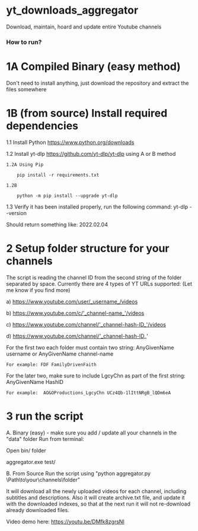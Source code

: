 # yt_downloads_aggregator
Download, maintain, hoard and update entire Youtube channels 

### How to run?

# 1A Compiled Binary (easy method)
Don't need to install anything, just download the repository and extract the files somewhere

# 1B (from source) Install required dependencies
1.1 Install Python https://www.python.org/downloads

1.2 Install yt-dlp https://github.com/yt-dlp/yt-dlp using A or B method

	1.2A Using Pip

		pip install -r requirements.txt 

	1.2B

		python -m pip install --upgrade yt-dlp


1.3 Verify it has been installed properly, run the following command: yt-dlp --version

Should return something like:  2022.02.04


# 2 Setup folder structure for your channels
The script is reading the channel ID from the second string of the folder separated by space.
Currently there are 4 types of YT URLs supported: (Let me know if you find more)

a) https://www.youtube.com/user/_username_/videos
	
b) https://www.youtube.com/c/'_channel-name_'/videos

c) https://www.youtube.com/channel/'_channel-hash-ID_'/videos
	
d) https://www.youtube.com/channel/'_channel-hash-ID_'

For the first two each folder must contain two string: AnyGivenName username or AnyGivenName channel-name

	For example: FDF FamilyDrivenFaith 

For the later two, make sure to include LgcyChn as part of the first string: AnyGivenName HashID

	For example:  AO&OProductions_LgcyChn UCz4Qb-1lIttNRgB_lQDm6eA



# 3 run the script 
A. Binary (easy) - make sure you add / update all your channels in the "data" folder
Run from terminal: 

Open bin/ folder

aggregator.exe test/

B. From Source
Run the script using "python aggregator.py \Path\to\your\channels\folder\"



It will download all the newly uploaded videos for each channel, including subtitles and descriptions.
Also it will create archive.txt file, and update it with the downloaded indexes, so that at the next run it will not re-download already downloaded files.

Video demo here: https://youtu.be/DMfk8zgrsNI 
